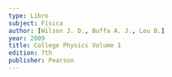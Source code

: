 ```yaml
---
type: Libro
subject: Física
author: [Wilson J. D., Buffa A. J., Lou B.]
year: 2009
title: College Physics Volume 1
edition: 7th
publisher: Pearson
---
```


